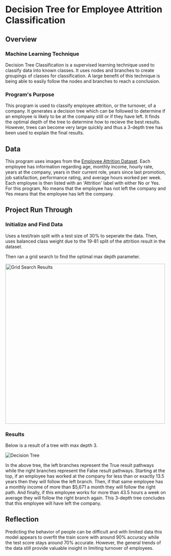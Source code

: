 # Decision Tree for Employee Attrition Classification

## Overview
### Machine Learning Technique

Decision Tree Classification is a supervised learning technique used to classify data into known classes. It uses nodes and branches to create groupings of classes for classification. A large benefit of this technique is being able to easily follow the nodes and branches to reach a conclusion. 

### Program's Purpose

This program is used to classify employee attrition, or the turnover, of a company. It generates a decision tree which can be followed to determine if an employee is likely to be at the company still or if they have left. It finds the optimal depth of the tree to determine how to recieve the best results. However, trees can become very large quickly and thus a 3-depth tree has been used to explain the final results.

## Data

This program uses images from the [Employee Attrition Dataset](https://www.kaggle.com/datasets/ziya07/employee-attrition-prediction-dataset). Each employee has information regarding age, monthly income, hourly rate, years at the company, years in their current role, years since last promotion, job satisfaction, performance rating, and average hours worked per week. Each employee is then listed with an 'Attrition' label with either No or Yes. For this program, No means that the employee has not left the company and Yes means that the employee has left the company.

## Project Run Through

### Initialize and Find Data

Uses a test/train split with a test size of 30% to seperate the data. Then, uses balanced class weight due to the 19-81 split of the attrition result in the dataset. 

Then ran a grid search to find the optimal max depth parameter.

<img src="https://github.com/user-attachments/assets/c364dc6f-5e21-4b9a-9937-484e3e25bc9a" alt="Grid Search Results" width="500"/>

### Results

Below is a result of a tree with max depth 3. 

<img src="https://github.com/user-attachments/assets/7a05914c-4ebb-473a-ba0f-b9af172b031a" alt="Decision Tree"/>

In the above tree, the left branches represent the True result pathways while the right branches represent the False result pathways. Starting at the top, if an employee has worked at the company for less than or exactly 13.5 years then they will follow the left branch. Then, if that same employee has a monthly income of more than $5,671 a month they will follow the right path. And finally, if this employee works for more than 43.5 hours a week on average they will follow the right branch again. This 3-depth tree concludes that this employee will have left the company.

## Reflection

Predicting the behavior of people can be difficult and with limited data this model appears to overfit the train score with around 90% accuracy while the test score stays around 70% accurate. However, the general trends of the data still provide valuable insight in limiting turnover of employees.
